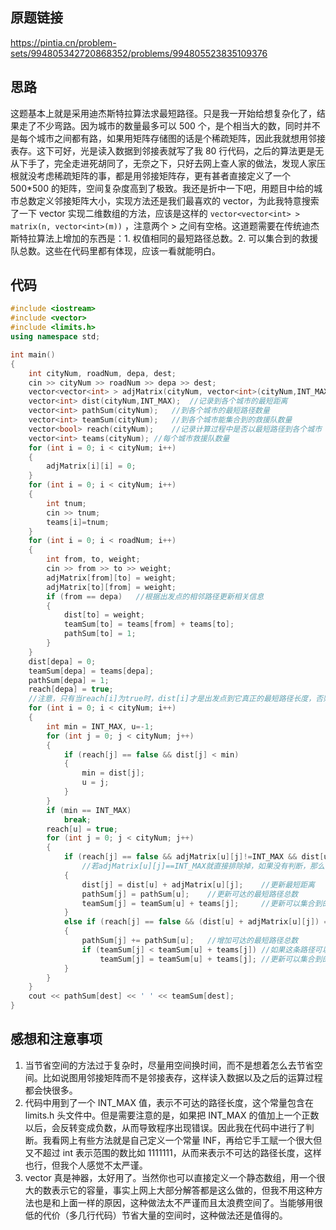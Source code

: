 ## 原题链接

https://pintia.cn/problem-sets/994805342720868352/problems/994805523835109376

## 思路

这题基本上就是采用迪杰斯特拉算法求最短路径。只是我一开始给想复杂化了，结果走了不少弯路。因为城市的数量最多可以 500 个，是个相当大的数，同时并不是每个城市之间都有路，如果用矩阵存储图的话是个稀疏矩阵，因此我就想用邻接表存。这下可好，光是读入数据到邻接表就写了我 80 行代码，之后的算法更是无从下手了，完全走进死胡同了，无奈之下，只好去网上查人家的做法，发现人家压根就没考虑稀疏矩阵的事，都是用邻接矩阵存，更有甚者直接定义了一个 500*500 的矩阵，空间复杂度高到了极致。我还是折中一下吧，用题目中给的城市总数定义邻接矩阵大小，实现方法还是我们最喜欢的 vector，为此我特意搜索了一下 vector 实现二维数组的方法，应该是这样的 `vector<vector<int> > matrix(n, vector<int>(m))` ，注意两个 > 之间有空格。这道题需要在传统迪杰斯特拉算法上增加的东西是：1. 权值相同的最短路径总数。2. 可以集合到的救援队总数。这些在代码里都有体现，应该一看就能明白。

## 代码

```cpp
#include <iostream>
#include <vector>
#include <limits.h>
using namespace std;

int main()
{
	int cityNum, roadNum, depa, dest;
	cin >> cityNum >> roadNum >> depa >> dest;
	vector<vector<int> > adjMatrix(cityNum, vector<int>(cityNum,INT_MAX));	//邻接矩阵
	vector<int> dist(cityNum,INT_MAX);	//记录到各个城市的最短距离
	vector<int> pathSum(cityNum);	//到各个城市的最短路径数量
	vector<int> teamSum(cityNum);	//到各个城市能集合到的救援队数量
	vector<bool> reach(cityNum);	//记录计算过程中是否以最短路径到各个城市
	vector<int> teams(cityNum);	//每个城市救援队数量
	for (int i = 0; i < cityNum; i++)
	{
		adjMatrix[i][i] = 0;
	}
	for (int i = 0; i < cityNum; i++)
	{
		int tnum;
		cin >> tnum;
		teams[i]=tnum;
	}
	for (int i = 0; i < roadNum; i++)
	{
		int from, to, weight;
		cin >> from >> to >> weight;
		adjMatrix[from][to] = weight;
		adjMatrix[to][from] = weight;
		if (from == depa)	//根据出发点的相邻路径更新相关信息
		{
			dist[to] = weight;
			teamSum[to] = teams[from] + teams[to];
			pathSum[to] = 1;
		}
	}
	dist[depa] = 0;
	teamSum[depa] = teams[depa];
	pathSum[depa] = 1;
	reach[depa] = true;
	//注意，只有当reach[i]为true时，dist[i]才是出发点到它真正的最短路径长度，否则就还得更新
	for (int i = 0; i < cityNum; i++)
	{
		int min = INT_MAX, u=-1;
		for (int j = 0; j < cityNum; j++)
		{
			if (reach[j] == false && dist[j] < min)
			{
				min = dist[j];
				u = j;
			}
		}
		if (min == INT_MAX)
			break;
		reach[u] = true;
		for (int j = 0; j < cityNum; j++)
		{
			if (reach[j] == false && adjMatrix[u][j]!=INT_MAX && dist[u] + adjMatrix[u][j] < dist[j])	
				//若adjMatrix[u][j]==INT_MAX就直接排除掉，如果没有判断，那么当它为INT_MAX的时候，dist[u]+adjMatrix[u][j]会反转变成负数，这样反而会符合<dist[j]的要求
			{
				dist[j] = dist[u] + adjMatrix[u][j];	//更新最短距离
				pathSum[j] = pathSum[u];	//更新可达的最短路径总数
				teamSum[j] = teamSum[u] + teams[j];		//更新可以集合到的救援队总数
			}
			else if (reach[j] == false && (dist[u] + adjMatrix[u][j]) == dist[j])	//如果有另一条最短距离相同的路径
			{
				pathSum[j] += pathSum[u];	//增加可达的最短路径总数
				if (teamSum[j] < teamSum[u] + teams[j])	//如果这条路径可以集合到的救援队数量更多
					teamSum[j] = teamSum[u] + teams[j];	//更新可以集合到的救援队数量
			}
		}
	}
	cout << pathSum[dest] << ' ' << teamSum[dest];
}
```

## 感想和注意事项

1. 当节省空间的方法过于复杂时，尽量用空间换时间，而不是想着怎么去节省空间。比如说图用邻接矩阵而不是邻接表存，这样读入数据以及之后的运算过程都会快很多。
2. 代码中用到了一个 INT_MAX 值，表示不可达的路径长度，这个常量包含在 limits.h 头文件中。但是需要注意的是，如果把 INT_MAX 的值加上一个正数以后，会反转变成负数，从而导致程序出现错误。因此我在代码中进行了判断。我看网上有些方法就是自己定义一个常量 INF，再给它手工赋一个很大但又不超过 int 表示范围的数比如 1111111，从而来表示不可达的路径长度，这样也行，但我个人感觉不太严谨。
3. vector 真是神器，太好用了。当然你也可以直接定义一个静态数组，用一个很大的数表示它的容量，事实上网上大部分解答都是这么做的，但我不用这种方法也是和上面一样的原因，这种做法太不严谨而且太浪费空间了。当能够用很低的代价（多几行代码）节省大量的空间时，这种做法还是值得的。